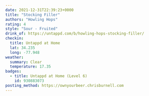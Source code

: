 ```yaml
---
date: 2021-12-31T22:39:23+0000
title: "Stocking Filler"
authors: "Howling Hops"
rating: 4
style: "Sour - Fruited"
drink_of: https://untappd.com/b/howling-hops-stocking-filler/
checkin:
  title: Untappd at Home
  lat: 34.235
  long: -77.948
weather:
  summary: Clear
  temperature: 17.35
badges:
  - title: Untappd at Home (Level 6)
    id: 930883073
posting_method: https://ownyourbeer.chrisburnell.com
---
```

